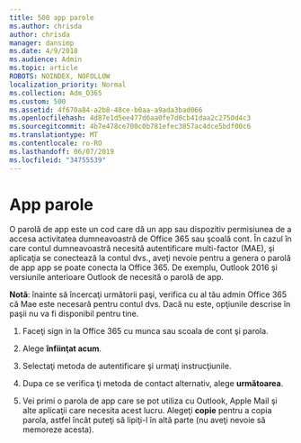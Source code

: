 ```yaml
---
title: 500 app parole
ms.author: chrisda
author: chrisda
manager: dansimp
ms.date: 4/9/2018
ms.audience: Admin
ms.topic: article
ROBOTS: NOINDEX, NOFOLLOW
localization_priority: Normal
ms.collection: Adm_O365
ms.custom: 500
ms.assetid: 4f670a84-a2b8-48ce-b0aa-a9ada3bad066
ms.openlocfilehash: 4d87e1d5ee477d6aa0fe7d0cb41daa2c2750d4c3
ms.sourcegitcommit: 4b7e478ce700c0b781efec3857ac4dce5bdf00c6
ms.translationtype: MT
ms.contentlocale: ro-RO
ms.lasthandoff: 06/07/2019
ms.locfileid: "34755539"
---
```

# <a name="app-passwords"></a>App parole

O parolă de app este un cod care dă un app sau dispozitiv permisiunea de a accesa activitatea dumneavoastră de Office 365 sau şcoală cont. În cazul în care contul dumneavoastră necesită autentificare multi-factor (MAE), şi aplicaţia se conectează la contul dvs., aveţi nevoie pentru a genera o parolă de app app se poate conecta la Office 365. De exemplu, Outlook 2016 şi versiunile anterioare Outlook de necesită o parolă de app.

 **Notă**: înainte să încercaţi următorii paşi, verifica cu al tău admin Office 365 că Mae este necesară pentru contul dvs. Dacă nu este, opţiunile descrise în paşii nu va fi disponibil pentru tine.

1. Faceţi sign in la Office 365 cu munca sau scoala de cont şi parola.

2. Alege **înfiinţat acum**.

3. Selectaţi metoda de autentificare şi urmaţi instrucţiunile.

4. Dupa ce se verifica ţi metoda de contact alternativ, alege **următoarea**.

5. Vei primi o parola de app care se pot utiliza cu Outlook, Apple Mail şi alte aplicaţii care necesita acest lucru. Alegeţi **copie** pentru a copia parola, astfel încât puteţi să lipiţi-l în altă parte (nu aveţi nevoie să memoreze acesta).
